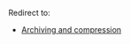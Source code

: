 Redirect to:

*   [Archiving and compression](/index.php/Archiving_and_compression "Archiving and compression")